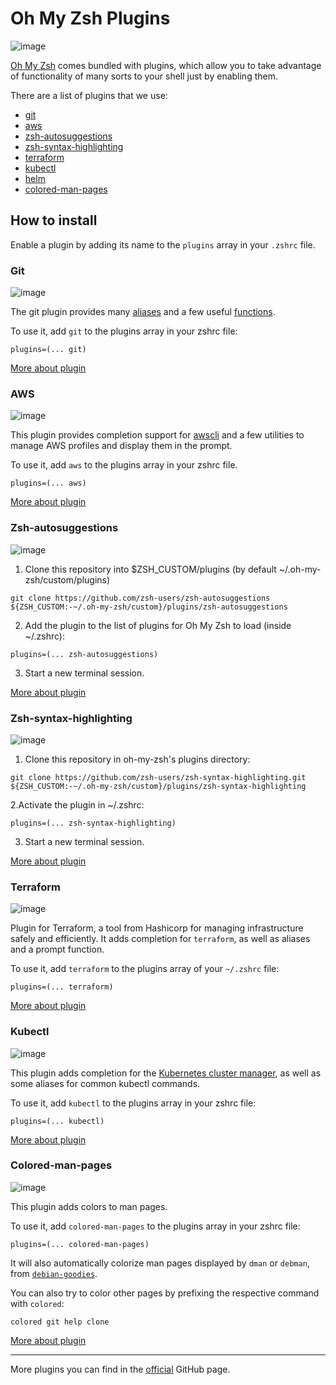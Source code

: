 # Oh My Zsh Plugins

![image](../static/oh-my-zsh-plugins.png)

[Oh My Zsh](https://ohmyz.sh/) comes bundled with plugins, which allow you to take advantage of functionality of many sorts to your shell just by enabling them.

There are a list of plugins that we use:

- [git](#git)
- [aws](#aws)
- [zsh-autosuggestions](#zsh-autosuggestions)
- [zsh-syntax-highlighting](#zsh-syntax-highlighting)
- [terraform](#terraform)
- [kubectl](#kubectl)
- [helm](#helm)
- [colored-man-pages](#colored-man-pages)

## How to install

Enable a plugin by adding its name to the `plugins` array in your `.zshrc` file.

### Git

![image](../static/plugin-git.gif)

The git plugin provides many [aliases](https://github.com/ohmyzsh/ohmyzsh/blob/master/plugins/git/README.md#aliases) and a few useful [functions](https://github.com/ohmyzsh/ohmyzsh/blob/master/plugins/git/README.md#functions).

To use it, add `git` to the plugins array in your zshrc file:

```shell
plugins=(... git)
```

[More about plugin](https://github.com/ohmyzsh/ohmyzsh/blob/master/plugins/git)

### AWS

![image](../static/plugin-aws.gif)

This plugin provides completion support for [awscli](https://docs.aws.amazon.com/cli/latest/reference/index.html)
and a few utilities to manage AWS profiles and display them in the prompt.

To use it, add `aws` to the plugins array in your zshrc file.

```shell
plugins=(... aws)
```

[More about plugin](https://github.com/ohmyzsh/ohmyzsh/blob/master/plugins/aws)

### Zsh-autosuggestions

![image](../static/plugin-autosuggestions.gif)

1. Clone this repository into $ZSH_CUSTOM/plugins (by default ~/.oh-my-zsh/custom/plugins)

```shell
git clone https://github.com/zsh-users/zsh-autosuggestions ${ZSH_CUSTOM:-~/.oh-my-zsh/custom}/plugins/zsh-autosuggestions
```

2. Add the plugin to the list of plugins for Oh My Zsh to load (inside ~/.zshrc):

```shell
plugins=(... zsh-autosuggestions)
```

3. Start a new terminal session.

[More about plugin](https://github.com/zsh-users/zsh-autosuggestions)

### Zsh-syntax-highlighting

![image](../static/plugin-zsh-syntax-highlighting.gif)

1. Clone this repository in oh-my-zsh's plugins directory:

```shell
git clone https://github.com/zsh-users/zsh-syntax-highlighting.git ${ZSH_CUSTOM:-~/.oh-my-zsh/custom}/plugins/zsh-syntax-highlighting
```

2.Activate the plugin in ~/.zshrc:

```shell
plugins=(... zsh-syntax-highlighting)
```

3. Start a new terminal session.

[More about plugin](https://github.com/zsh-users/zsh-syntax-highlighting)

### Terraform

![image](../static/plugin-terraform.gif)

Plugin for Terraform, a tool from Hashicorp for managing infrastructure safely and efficiently.
It adds completion for `terraform`, as well as aliases and a prompt function.

To use it, add `terraform` to the plugins array of your `~/.zshrc` file:

```shell
plugins=(... terraform)
```

[More about plugin](https://github.com/ohmyzsh/ohmyzsh/blob/master/plugins/terraform)

### Kubectl

![image](../static/plugin-kubectl.gif)

This plugin adds completion for the [Kubernetes cluster manager](https://kubernetes.io/docs/reference/kubectl/kubectl/),
as well as some aliases for common kubectl commands.

To use it, add `kubectl` to the plugins array in your zshrc file:

```shell
plugins=(... kubectl)
```

[More about plugin](https://github.com/ohmyzsh/ohmyzsh/blob/master/plugins/kubectl)

### Colored-man-pages

![image](../static/plugin-olored-man-pages.gif)

This plugin adds colors to man pages.

To use it, add `colored-man-pages` to the plugins array in your zshrc file:

```shell
plugins=(... colored-man-pages)
```

It will also automatically colorize man pages displayed by `dman` or `debman`,
from [`debian-goodies`](https://packages.debian.org/stable/debian-goodies).

You can also try to color other pages by prefixing the respective command with `colored`:

```shell
colored git help clone
```

[More about plugin](https://github.com/ohmyzsh/ohmyzsh/blob/master/plugins/colored-man-pages)

---

More plugins you can find in the [official](https://github.com/ohmyzsh/ohmyzsh/wiki/Plugins) GitHub page.
